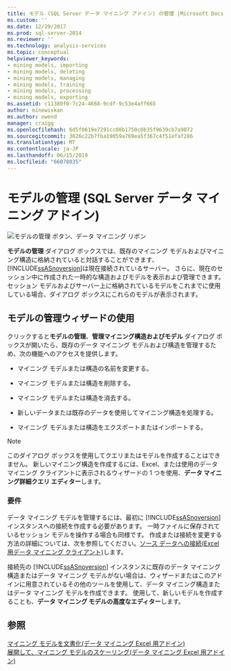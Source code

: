 ```yaml
---
title: モデル (SQL Server データ マイニング アドイン) の管理 |Microsoft Docs
ms.custom: ''
ms.date: 12/29/2017
ms.prod: sql-server-2014
ms.reviewer: ''
ms.technology: analysis-services
ms.topic: conceptual
helpviewer_keywords:
- mining models, importing
- mining models, deleting
- mining models, managing
- mining models, training
- mining models, processing
- mining models, exporting
ms.assetid: c11380f0-7c24-4668-9cdf-9c53e4aff665
author: minewiskan
ms.author: owend
manager: craigg
ms.openlocfilehash: 6d5f0619e7291cc08b1750c0b35f9639cb7a9872
ms.sourcegitcommit: 3026c22b7fba19059a769ea5f367c4f51efaf286
ms.translationtype: MT
ms.contentlocale: ja-JP
ms.lasthandoff: 06/15/2019
ms.locfileid: "66078035"
---
```

# <a name="manage-models-sql-server-data-mining-add-ins"></a>モデルの管理 (SQL Server データ マイニング アドイン)
  ![モデルの管理 ボタン、データ マイニング リボン](media/dmc-manage.gif "モデルの管理 ボタン、データ マイニング リボン")  
  
 **モデルの管理** ダイアログ ボックスでは、既存のマイニング モデルおよびマイニング構造に格納されていると対話することができます、[!INCLUDE[ssASnoversion](../includes/ssasnoversion-md.md)]は現在接続されているサーバー。 さらに、現在のセッション中に作成された一時的な構造およびモデルを表示および管理できます。 セッション モデルおよびサーバー上に格納されているモデルをこれまでに使用している場合、ダイアログ ボックスにこれらのモデルが表示されます。  
  
## <a name="using-the-manage-models-wizard"></a>モデルの管理ウィザードの使用  
 クリックすると**モデルの管理**、**管理マイニング構造およびモデル** ダイアログ ボックスが開いたら、既存のデータ マイニング モデルおよび構造を管理するため、次の機能へのアクセスを提供します。  
  
-   マイニング モデルまたは構造の名前を変更する。  
  
-   マイニング モデルまたは構造を削除する。  
  
-   マイニング モデルまたは構造を消去する。  
  
-   新しいデータまたは既存のデータを使用してマイニング構造を処理する。  
  
-   マイニング モデルまたは構造をエクスポートまたはインポートする。  
  
> [!NOTE]  
>  このダイアログ ボックスを使用してクエリまたはモデルを作成することはできません。 新しいマイニング構造を作成するには、Excel、または使用のデータ マイニング クライアントに表示されるウィザードの 1 つを使用、**データ マイニング詳細クエリ エディター**します。  
  
### <a name="requirements"></a>要件  
 データ マイニング モデルを管理するには、最初に [!INCLUDE[ssASnoversion](../includes/ssasnoversion-md.md)] インスタンスへの接続を作成する必要があります。 一時ファイルに保存されているセッション モデルを操作する場合も同様です。 作成または接続を変更する方法の詳細については、次を参照してください。[ソース データへの接続&#40;Excel 用データ マイニング クライアント&#41;](connect-to-source-data-data-mining-client-for-excel.md)します。  
  
 接続先の [!INCLUDE[ssASnoversion](../includes/ssasnoversion-md.md)] インスタンスに既存のデータ マイニング構造またはデータ マイニング モデルがない場合は、ウィザードまたはこのアドインに用意されているその他のツールを使用して、データ マイニング構造またはデータ マイニング モデルを作成できます。 使用して、新しいモデルを作成することも、**データ マイニング モデルの高度なエディター**します。  
  
## <a name="see-also"></a>参照  
 [マイニング モデルを文書化&#40;データ マイニング Excel 用アドイン&#41;](documenting-mining-models-data-mining-add-ins-for-excel.md)   
 [展開して、マイニング モデルのスケーリング&#40;データ マイニング Excel 用アドイン&#41;](deploying-and-scaling-mining-models-data-mining-add-ins-for-excel.md)   

  
